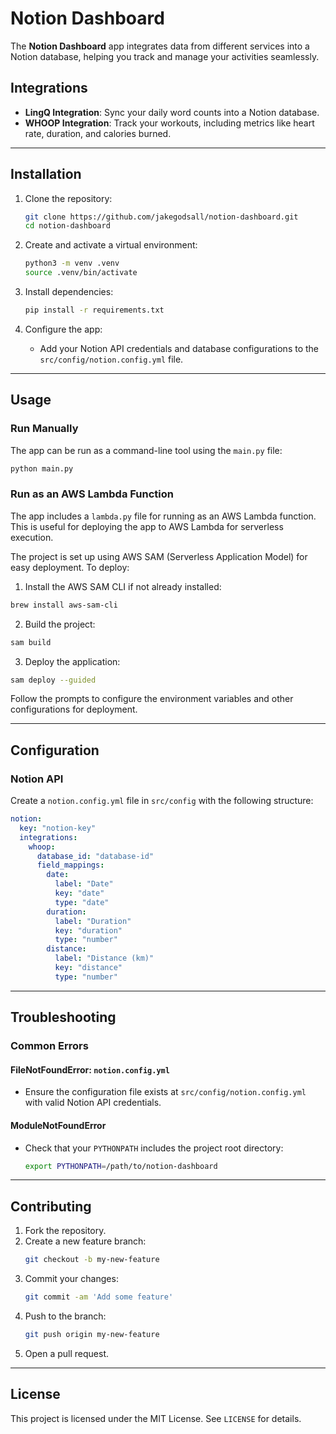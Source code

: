 
# Notion Dashboard

The **Notion Dashboard** app integrates data from different services
into a Notion database, helping you track and manage your activities seamlessly.

## Integrations

- **LingQ Integration**: Sync your daily word counts into a Notion database.
- **WHOOP Integration**: Track your workouts, including metrics like heart rate, duration, and calories burned.

---

## Installation

1. Clone the repository:
   ```bash
   git clone https://github.com/jakegodsall/notion-dashboard.git
   cd notion-dashboard
   ```

2. Create and activate a virtual environment:
   ```bash
   python3 -m venv .venv
   source .venv/bin/activate
   ```

3. Install dependencies:
   ```bash
   pip install -r requirements.txt
   ```

4. Configure the app:
   - Add your Notion API credentials and database configurations to the `src/config/notion.config.yml` file.

---

## Usage

### Run Manually
The app can be run as a command-line tool using the `main.py` file:

```bash
python main.py
```

### Run as an AWS Lambda Function

The app includes a `lambda.py` file for running as an AWS Lambda function. This is useful for deploying the app to AWS Lambda for serverless execution.

The project is set up using AWS SAM (Serverless Application Model) for easy deployment. To deploy:


1. Install the AWS SAM CLI if not already installed:

```bash
brew install aws-sam-cli
```

2. Build the project:

```bash
sam build
```

3. Deploy the application:

```bash
sam deploy --guided
```

Follow the prompts to configure the environment variables and other configurations for deployment.

---

## Configuration

### Notion API
Create a `notion.config.yml` file in `src/config` with the following structure:

```yaml
notion:
  key: "notion-key"
  integrations:
    whoop:
      database_id: "database-id"
      field_mappings:
        date:
          label: "Date"
          key: "date"
          type: "date"
        duration:
          label: "Duration"
          key: "duration"
          type: "number"
        distance:
          label: "Distance (km)"
          key: "distance"
          type: "number"
```
---

## Troubleshooting

### Common Errors

#### FileNotFoundError: `notion.config.yml`
- Ensure the configuration file exists at `src/config/notion.config.yml` with valid Notion API credentials.

#### ModuleNotFoundError
- Check that your `PYTHONPATH` includes the project root directory:
  ```bash
  export PYTHONPATH=/path/to/notion-dashboard
  ```

---

## Contributing

1. Fork the repository.
2. Create a new feature branch:
   ```bash
   git checkout -b my-new-feature
   ```
3. Commit your changes:
   ```bash
   git commit -am 'Add some feature'
   ```
4. Push to the branch:
   ```bash
   git push origin my-new-feature
   ```
5. Open a pull request.

---

## License

This project is licensed under the MIT License. See `LICENSE` for details.
